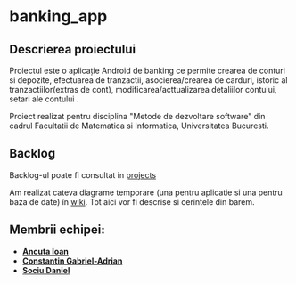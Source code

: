 # banking_app

## Descrierea proiectului
Proiectul este o aplicație Android de banking ce permite crearea de conturi si depozite, efectuarea de tranzactii, asocierea/crearea de carduri, istoric al tranzactiilor(extras de cont), modificarea/acttualizarea detaliilor contului, setari ale contului .

Proiect realizat pentru disciplina "Metode de dezvoltare software" din cadrul Facultatii de Matematica si Informatica, Universitatea Bucuresti.


## Backlog
Backlog-ul poate fi consultat in [projects](https://github.com/Kira060200/banking_app/projects/2)


Am realizat cateva diagrame temporare (una pentru aplicatie si una pentru baza de date) în [wiki](https://github.com/Kira060200/banking_app/wiki). Tot aici vor fi descrise si cerintele din barem.

## Membrii echipei:
- **[Ancuta Ioan](https://github.com/AncutaIoan)**
- **[Constantin Gabriel-Adrian](https://github.com/Kira060200)**
- **[Sociu Daniel](https://github.com/danielsociu)**




